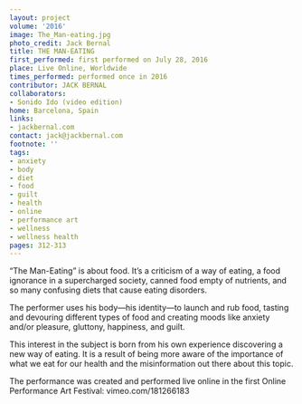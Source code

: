 ```yaml
---
layout: project
volume: '2016'
image: The_Man-eating.jpg
photo_credit: Jack Bernal
title: THE MAN-EATING
first_performed: first performed on July 28, 2016
place: Live Online, Worldwide
times_performed: performed once in 2016
contributor: JACK BERNAL
collaborators:
- Sonido Ido (video edition)
home: Barcelona, Spain
links:
- jackbernal.com
contact: jack@jackbernal.com
footnote: ''
tags:
- anxiety
- body
- diet
- food
- guilt
- health
- online
- performance art
- wellness
- wellness health
pages: 312-313
---
```


“The Man-Eating” is about food. It’s a criticism of a way of eating, a food ignorance in a supercharged society, canned food empty of nutrients, and so many confusing diets that cause eating disorders.

The performer uses his body—his identity—to launch and rub food, tasting and devouring different types of food and creating moods like anxiety and/or pleasure, gluttony, happiness, and guilt.

This interest in the subject is born from his own experience discovering a new way of eating. It is a result of being more aware of the importance of what we eat for our health and the misinformation out there about this topic.

The performance was created and performed live online in the first Online Performance Art Festival: vimeo.com/181266183
